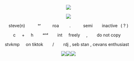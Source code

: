 <p align="center" width="100%"> <img src="https://komarev.com/ghpvc/?username=callthedoctor&label=/truebeliever&color=140f06">

<p align="center" width="100%">
    <img src="https://i.postimg.cc/SxjR6yps/IMG-5119.gif">

    
</p>

<p align="center"> 
steve(n)   ⠀ᵒʳ  ⠀roa ⠀⠀⠀.⠀⠀⠀⠀semi⠀⠀⠀inactive⠀( ? )
<p align="center"> 
⠀c⠀⠀+⠀⠀h⠀⠀⠀ᵃⁿᵈ⠀⠀⠀int⠀⠀freely⠀⠀,⠀⠀⠀do not copy⠀⠀
<p align="center"> 
stvkmp⠀⠀on tiktok⠀⠀⠀/⠀⠀⠀rdj , seb stan , cevans enthusiast⠀
</p>


<p align="center" width="100%">
<img src="https://i.postimg.cc/FsWD0Nff/IMG-6151.png"><img src="https://i.postimg.cc/SQG9zdXG/IMG-6149.png"><img src="https://i.postimg.cc/BnPtNBvK/IMG-6150.png">
